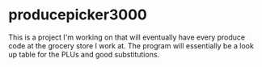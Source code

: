 # producepicker3000

This is a project I'm working on that will eventually have every produce code at the grocery store I work at. The program will essentially be a look up table for the PLUs and good substitutions. 